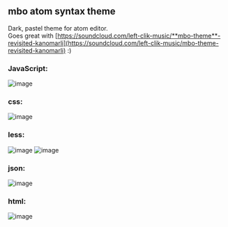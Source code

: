 ## mbo atom syntax theme

Dark, pastel theme for atom editor.  
Goes great with [https://soundcloud.com/left-clik-music/**mbo-theme**-revisited-kanomarli](https://soundcloud.com/left-clik-music/mbo-theme-revisited-kanomarli) :)

### JavaScript:
![image](https://cloud.githubusercontent.com/assets/497926/4293738/241501dc-3dd9-11e4-8bc1-d350f12ea30a.png)

### css:
![image](https://cloud.githubusercontent.com/assets/497926/4293797/84383bce-3dd9-11e4-857c-0c2f413dd671.png)

### less:
![image](https://cloud.githubusercontent.com/assets/497926/4293612/ce792f92-3dd7-11e4-8d74-8519c8899e81.png)
![image](https://cloud.githubusercontent.com/assets/497926/4293913/bf3eccfa-3dda-11e4-9af6-7545bd96bdb1.png)

### json:
![image](https://cloud.githubusercontent.com/assets/497926/4293882/7139ec2e-3dda-11e4-952b-60148a450e3a.png)

### html:
![image](https://cloud.githubusercontent.com/assets/497926/4293376/a3a5d9c0-3dd5-11e4-844d-9f40225a5803.png)
